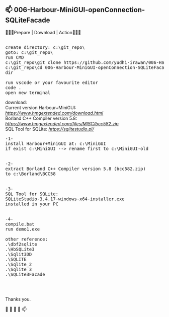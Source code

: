 <h2>📫 006-Harbour-MiniGUI-openConnection-SQLiteFacade</h2>


 💞️💞️💞️<span class="font-weight-bold">Prepare | Download | Action</span>💞️💞️💞️
 <br>
<br>
<pre>
create directory: c:\git_repo\
goto: c:\git_repo\
run CMD
c:\git_repo\git clone https://github.com/yudhi-irawan/006-Harbour-MiniGUI-openConnection-SQLiteFacade.git
c:\git_repo\cd 006-Harbour-MiniGUI-openConnection-SQLiteFacade
dir

run vscode or your favourite editor
code .
open new terminal
</pre>
download:<br>
<span class="font-weight-bold">Current version Harbour+MiniGUI: </span>
<i>	
<a href="https://www.hmgextended.com/download.html">https://www.hmgextended.com/download.html</a>
</i>
<br>
<span class="font-weight-bold">Borland C++ Compiler version 5.8: </span>
<i>	
<a href="https://www.hmgextended.com/files/MISC/bcc582.zip">https://www.hmgextended.com/files/MISC/bcc582.zip</a>
</i>
<br>
<span class="font-weight-bold">SQL Tool for SQLite: </span>
<i>	
<a href="https://sqlitestudio.pl/">https://sqlitestudio.pl/</a>
</i>
<br>
<pre>
-1-
install Harbour+MiniGUI at: c:\MiniGUI
if exist c:\MiniGUI --> rename first to c:\MiniGUI-old


-2-
extract Borland C++ Compiler version 5.8 (bcc582.zip)
to c:\Borland\BCC58


-3-
SQL Tool for SQLite:
SQLiteStudio-3.4.17-windows-x64-installer.exe
installed in your PC


-4-
compile.bat
run demo1.exe

other reference: 
.\dbf2sqlite
.\HbSQLite3
.\Sqlit3DD
.\SQLITE
.\Sqlite_2
.\Sqlite_3
.\SQLite3Facade
</pre>
<br><br>
 
 
 Thanks you. 

 👋 👀 🌱 💞️ 📫 